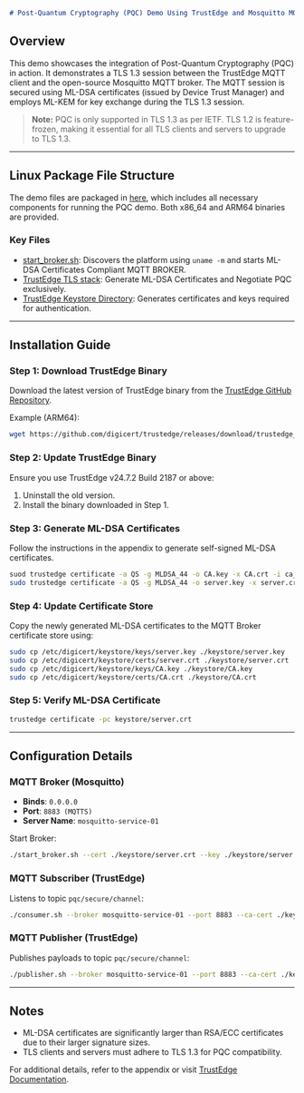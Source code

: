```markdown
# Post-Quantum Cryptography (PQC) Demo Using TrustEdge and Mosquitto MQTT Broker
```

## Overview
This demo showcases the integration of Post-Quantum Cryptography (PQC) in action. It demonstrates a TLS 1.3 session between the TrustEdge MQTT client and the open-source Mosquitto MQTT broker. The MQTT session is secured using ML-DSA certificates (issued by Device Trust Manager) and employs ML-KEM for key exchange during the TLS 1.3 session.

> **Note:** PQC is only supported in TLS 1.3 as per IETF. TLS 1.2 is feature-frozen, making it essential for all TLS clients and servers to upgrade to TLS 1.3.

---

## Linux Package File Structure
The demo files are packaged in [here](https://github.com/digicert/trustedge/tree/master/examples/pqc-demo), which includes all necessary components for running the PQC demo. Both x86_64 and ARM64 binaries are provided.

### Key Files
- [start_broker.sh](https://github.com/digicert/trustedge/blob/master/examples/pqc-demo/start_broker.sh): Discovers the platform using `uname -m` and starts ML-DSA Certificates Compliant MQTT BROKER.
- [TrustEdge TLS stack](https://github.com/digicert/trustedge/releases/tag/trustedge_24.7.2-2187): Generate ML-DSA Certificates and Negotiate PQC exclusively.
- [TrustEdge Keystore Directory](https://dev.digicert.com/en/trustedge/install-and-configure/manage-the-keystore.html): Generates certificates and keys required for authentication.

---

## Installation Guide

### Step 1: Download TrustEdge Binary
Download the latest version of TrustEdge binary from the [TrustEdge GitHub Repository](https://github.com/digicert/trustedge).

Example (ARM64):
```bash
wget https://github.com/digicert/trustedge/releases/download/trustedge_24.7.2-2187/trustedge_24.7.2-2187.arm.deb
```

### Step 2: Update TrustEdge Binary
Ensure you use TrustEdge v24.7.2 Build 2187 or above:
1. Uninstall the old version.
2. Install the binary downloaded in Step 1.

### Step 3: Generate ML-DSA Certificates
Follow the instructions in the appendix to generate self-signed ML-DSA certificates.

```bash
suod trustedge certificate -a QS -g MLDSA_44 -o CA.key -x CA.crt -i ca_csr.cnf -da 3651 
sudo trustedge certificate -a QS -g MLDSA_44 -o server.key -x server.crt -i server_csr.cnf -da 3651 -sk CA.key -sc CA.crt
```

### Step 4: Update Certificate Store
Copy the newly generated ML-DSA certificates to the MQTT Broker certificate store using:
```bash
sudo cp /etc/digicert/keystore/keys/server.key ./keystore/server.key
sudo cp /etc/digicert/keystore/certs/server.crt ./keystore/server.crt
sudo cp /etc/digicert/keystore/keys/CA.key ./keystore/CA.key
sudo cp /etc/digicert/keystore/certs/CA.crt ./keystore/CA.crt
```

### Step 5: Verify ML-DSA Certificate
```bash
trustedge certificate -pc keystore/server.crt
```

---

## Configuration Details

### MQTT Broker (Mosquitto)
- **Binds**: `0.0.0.0`
- **Port**: `8883 (MQTTS)`
- **Server Name**: `mosquitto-service-01`

Start Broker:
```bash
./start_broker.sh --cert ./keystore/server.crt --key ./keystore/server.key
```

### MQTT Subscriber (TrustEdge)
Listens to topic `pqc/secure/channel`:
```bash
./consumer.sh --broker mosquitto-service-01 --port 8883 --ca-cert ./keystore/CA.crt
```

### MQTT Publisher (TrustEdge)
Publishes payloads to topic `pqc/secure/channel`:
```bash
./publisher.sh --broker mosquitto-service-01 --port 8883 --ca-cert ./keystore/CA.crt
```

---

## Notes
- ML-DSA certificates are significantly larger than RSA/ECC certificates due to their larger signature sizes.
- TLS clients and servers must adhere to TLS 1.3 for PQC compatibility.

For additional details, refer to the appendix or visit [TrustEdge Documentation](https://dev.digicert.com/en/trustedge.html).

